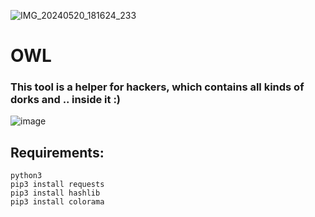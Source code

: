 ![IMG_20240520_181624_233](https://github.com/newamooz/OWL/assets/101067545/5034fe51-d56a-411f-bf4d-f11f5ecf6534)


# OWL
### This tool is a helper for hackers, which contains all kinds of dorks and .. inside it :)


![image](https://github.com/newamooz/OWL/assets/101067545/5fd04f5c-c39b-4c1d-a01a-1e0fe17f2ce2)


## Requirements:
```
python3
pip3 install requests
pip3 install hashlib
pip3 install colorama
```
